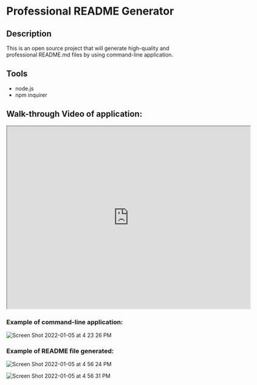 # Professional README Generator

## Description
This is an open source project that will generate high-quality and professional README.md files by using command-line application. 

## Tools
* node.js
* npm inquirer

## Walk-through Video of application:
<iframe src="https://drive.google.com/file/d/1SvSJpOsUVlo1JvuLVkst5hzkzrbQO2Lb/preview" width="640" height="480"></iframe>


### Example of command-line application:
![Screen Shot 2022-01-05 at 4 23 26 PM](https://user-images.githubusercontent.com/92767735/148293998-6b396c39-6c3a-4059-8cff-ce780ebac7b8.png)

### Example of README file generated:
![Screen Shot 2022-01-05 at 4 56 24 PM](https://user-images.githubusercontent.com/92767735/148295406-c39a1a97-6be1-48e5-8370-28c54e170c6b.png)

![Screen Shot 2022-01-05 at 4 56 31 PM](https://user-images.githubusercontent.com/92767735/148295430-d48b2455-7266-4c45-89eb-83b9cf7763ba.png)


